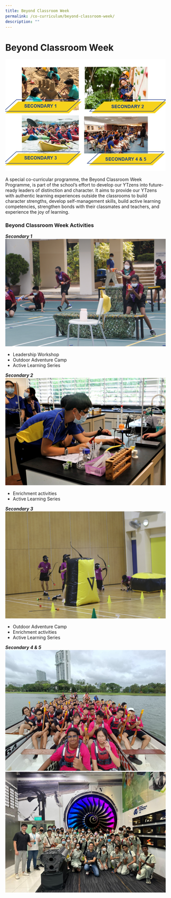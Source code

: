 ```yaml
---
title: Beyond Classroom Week
permalink: /co-curriculum/beyond-classroom-week/
description: ""
---
```

# **Beyond Classroom Week**

![](/images/web2.jpg)

A special co-curricular programme, the Beyond Classroom Week Programme, is part of the school’s effort to develop our YTzens into future-ready leaders of distinction and character. It aims to provide our YTzens with authentic learning experiences outside the classrooms to build character strengths, develop self-management skills, build active learning competencies, strengthen bonds with their classmates and teachers, and experience the joy of learning.

### **Beyond Classroom Week Activities**
***Secondary 1***
![](/images/sec%201%20bc%20week.JPG)
* Leadership Workshop
* Outdoor Adventure Camp
* Active Learning Series

***Secondary 2***
![](/images/photo%202.JPG)
* Enrichment activities 
* Active Learning Series

***Secondary 3***
![](/images/sec%203%20bc%20week.JPG)
* Outdoor Adventure Camp
* Enrichment activities 
* Active Learning Series

***Secondary 4 & 5***
![](/images/sec%204%20&%205%20level%20bonding.jpeg)
![](/images/sec%204%20&%205%20bc%20week%20ecg.jpeg)
